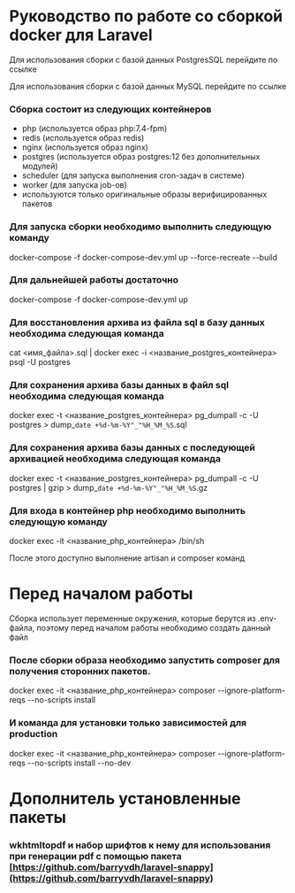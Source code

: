 # Руководство по работе со сборкой docker для Laravel

Для использования сборки с базой данных PostgresSQL перейдите по ссылке

Для использования сборки с базой данных MySQL перейдите по ссылке

### Сборка состоит из следующих контейнеров

- php (используется образ php:7.4-fpm)
- redis (используется образ redis)
- nginx (используется образ nginx)
- postgres (используется образ postgres:12 без дополнительных модулей)
- scheduler (для запуска выполнения cron-задач в системе)
- worker (для запуска job-ов)
- используются только оригинальные образы верифицированных пакетов

### Для запуска сборки необходимо выполнить следующую команду
docker-compose -f docker-compose-dev.yml up --force-recreate --build

### Для дальнейшей работы достаточно 
docker-compose -f docker-compose-dev.yml up

### Для восстановления архива из файла sql в базу данных необходима следующая команда
cat <имя_файла>.sql | docker exec -i <название_postgres_контейнера> psql -U postgres

### Для сохранения архива базы данных в файл sql необходима следующая команда
docker exec -t <название_postgres_контейнера> pg_dumpall -c -U postgres > dump_`date +%d-%m-%Y"_"%H_%M_%S`.sql

### Для сохранения архива базы данных с последующей архивацией необходима следующая команда
docker exec -t <название_postgres_контейнера> pg_dumpall -c -U postgres | gzip > dump_`date +%d-%m-%Y"_"%H_%M_%S`.gz

### Для входа в контейнер php необходимо выполнить следующую команду
docker exec -it <название_php_контейнера> /bin/sh

После этого доступно выполнение artisan и composer команд

# Перед началом работы
Сборка использует переменные окружения, которые берутся из .env-файла, поэтому перед началом работы необходимо создать данный файл

### После сборки образа необходимо запустить composer для получения сторонних пакетов. 
docker exec -it <название_php_контейнера> composer --ignore-platform-reqs --no-scripts install

### И команда для установки только зависимостей для production
docker exec -it <название_php_контейнера> composer --ignore-platform-reqs --no-scripts install --no-dev

# Дополнитель установленные пакеты
### wkhtmltopdf и набор шрифтов к нему для использования при генерации pdf с помощью пакета [https://github.com/barryvdh/laravel-snappy](https://github.com/barryvdh/laravel-snappy)
